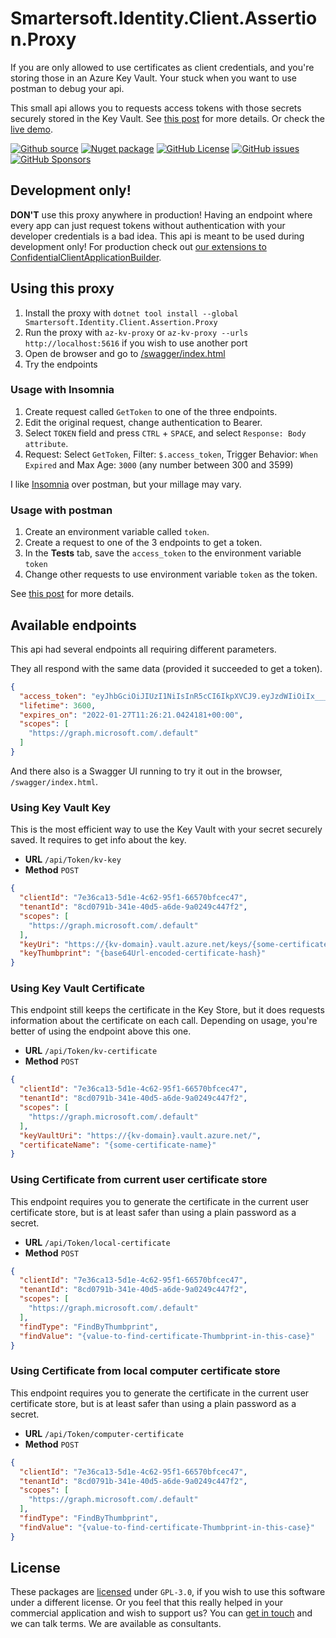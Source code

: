 # Smartersoft.Identity.Client.Assertion.Proxy

If you are only allowed to use certificates as client credentials, and you're storing those in an Azure Key Vault.
Your stuck when you want to use postman to debug your api.

This small api allows you to requests access tokens with those secrets securely stored in the Key Vault. See [this post](https://svrooij.io/2022/01/20/secure-multi-tenant-app/) for more details. Or check the [live demo][link_twitch].

[![Github source][badge_source]][link_source]
[![Nuget package][badge_nuget_proxy]][link_nuget_proxy]
[![GitHub License][badge_license]][link_license]
[![GitHub issues][badge_issues]][link_issues]
[![GitHub Sponsors][badge_sponsor]][link_sponsor]

## Development only!

**DON'T** use this proxy anywhere in production! Having an endpoint where every app can just request tokens without authentication with your developer credentials is a bad idea.
This api is meant to be used during development only! For production check out [our extensions to ConfidentialClientApplicationBuilder](link_nuget).

## Using this proxy

1. Install the proxy with `dotnet tool install --global Smartersoft.Identity.Client.Assertion.Proxy`
2. Run the proxy with `az-kv-proxy` or `az-kv-proxy --urls http://localhost:5616` if you wish to use another port
3. Open de browser and go to [/swagger/index.html](http://localhost:5616/swagger/index.html)
4. Try the endpoints

### Usage with Insomnia

1. Create request called `GetToken` to one of the three endpoints.
2. Edit the original request, change authentication to Bearer.
3. Select `TOKEN` field and press `CTRL` + `SPACE`, and select `Response: Body attribute`.
4. Request: Select `GetToken`, Filter: `$.access_token`, Trigger Behavior: `When Expired` and Max Age: `3000` (any number between 300 and 3599)

I like [Insomnia](https://insomnia.rest/) over postman, but your millage may vary.

### Usage with postman

1. Create an environment variable called `token`.
2. Create a request to one of the 3 endpoints to get a token.
3. In the **Tests** tab, save the `access_token` to the environment variable `token`
4. Change other requests to use environment variable `token` as the token.

See [this post](https://blog.postman.com/extracting-data-from-responses-and-chaining-requests/) for more details.

## Available endpoints

This api had several endpoints all requiring different parameters.

They all respond with the same data (provided it succeeded to get a token).

```json
{
  "access_token": "eyJhbGciOiJIUzI1NiIsInR5cCI6IkpXVCJ9.eyJzdWIiOiIx___0IjoxNTE2MjM5MDIyfQ.SflKxwR___6yJV_adQssw5c",
  "lifetime": 3600,
  "expires_on": "2022-01-27T11:26:21.0424181+00:00",
  "scopes": [
    "https://graph.microsoft.com/.default"
  ]
}
```

And there also is a Swagger UI running to try it out in the browser, `/swagger/index.html`.

### Using Key Vault Key

This is the most efficient way to use the Key Vault with your secret securely saved. It requires to get info about the key.

- **URL** `/api/Token/kv-key`
- **Method** `POST`

```json
{
  "clientId": "7e36ca13-5d1e-4c62-95f1-66570bfcec47",
  "tenantId": "8cd0791b-341e-40d5-a6de-9a0249c447f2",
  "scopes": [
    "https://graph.microsoft.com/.default"
  ],
  "keyUri": "https://{kv-domain}.vault.azure.net/keys/{some-certificate-name}/{cert-version}",
  "keyThumbprint": "{base64Url-encoded-certificate-hash}"
}
```

### Using Key Vault Certificate

This endpoint still keeps the certificate in the Key Store, but it does requests information about the certificate on each call.
Depending on usage, you're better of using the endpoint above this one.

- **URL** `/api/Token/kv-certificate`
- **Method** `POST`

```json
{
  "clientId": "7e36ca13-5d1e-4c62-95f1-66570bfcec47",
  "tenantId": "8cd0791b-341e-40d5-a6de-9a0249c447f2",
  "scopes": [
    "https://graph.microsoft.com/.default"
  ],
  "keyVaultUri": "https://{kv-domain}.vault.azure.net/",
  "certificateName": "{some-certificate-name}"
}
```

### Using Certificate from current user certificate store

This endpoint requires you to generate the certificate in the current user certificate store, but is at least safer than using a plain password as a secret.

- **URL** `/api/Token/local-certificate`
- **Method** `POST`

```json
{
  "clientId": "7e36ca13-5d1e-4c62-95f1-66570bfcec47",
  "tenantId": "8cd0791b-341e-40d5-a6de-9a0249c447f2",
  "scopes": [
    "https://graph.microsoft.com/.default"
  ],
  "findType": "FindByThumbprint",
  "findValue": "{value-to-find-certificate-Thumbprint-in-this-case}"
}
```

### Using Certificate from local computer certificate store

This endpoint requires you to generate the certificate in the current user certificate store, but is at least safer than using a plain password as a secret.

- **URL** `/api/Token/computer-certificate`
- **Method** `POST`

```json
{
  "clientId": "7e36ca13-5d1e-4c62-95f1-66570bfcec47",
  "tenantId": "8cd0791b-341e-40d5-a6de-9a0249c447f2",
  "scopes": [
    "https://graph.microsoft.com/.default"
  ],
  "findType": "FindByThumbprint",
  "findValue": "{value-to-find-certificate-Thumbprint-in-this-case}"
}
```

## License

These packages are [licensed](https://github.com/Smartersoft/identity-client-assertion/blob/main/LICENSE.txt) under `GPL-3.0`, if you wish to use this software under a different license. Or you feel that this really helped in your commercial application and wish to support us? You can [get in touch](https://smartersoft.nl/#contact) and we can talk terms. We are available as consultants.

[badge_issues]: https://img.shields.io/github/issues/Smartersoft/identity-client-assertion?style=for-the-badge
[badge_license]: https://img.shields.io/github/license/Smartersoft/identity-client-assertion?style=for-the-badge
[badge_nuget_proxy]: https://img.shields.io/nuget/v/Smartersoft.Identity.Client.Assertion.Proxy?logoColor=00a880&style=for-the-badge
[badge_nuget]: https://img.shields.io/nuget/v/Smartersoft.Identity.Client.Assertion?logoColor=00a880&style=for-the-badge
[badge_source]: https://img.shields.io/badge/Source-Github-green?style=for-the-badge
[badge_sponsor]: https://img.shields.io/github/sponsors/svrooij?label=Github%20Sponsors&style=for-the-badge

[link_issues]: https://github.com/Smartersoft/identity-client-assertion/issues
[link_license]: https://github.com/Smartersoft/identity-client-assertion/blob/main/LICENSE.txt
[link_nuget_proxy]: https://www.nuget.org/packages/Smartersoft.Identity.Client.Assertion.Proxy/
[link_nuget]: https://www.nuget.org/packages/Smartersoft.Identity.Client.Assertion/
[link_source]: https://github.com/Smartersoft/identity-client-assertion/
[link_sponsor]: https://github.com/sponsors/svrooij/
[link_twitch]: https://www.twitch.tv/videos/1414084395